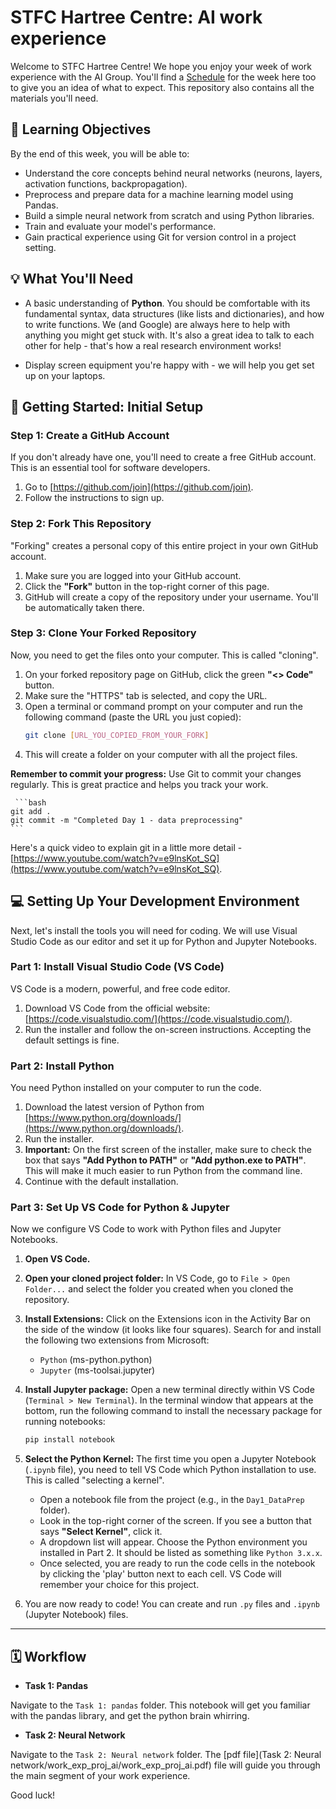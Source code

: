 # STFC Hartree Centre: AI work experience

Welcome to STFC Hartree Centre! We hope you enjoy your week of work experience with the AI Group. You'll find a [Schedule](Schedule.pdf) for the week here too to give you an idea of what to expect. This repository also contains all the materials you'll need.


## 🎯 Learning Objectives

By the end of this week, you will be able to:

* Understand the core concepts behind neural networks (neurons, layers, activation functions, backpropagation).
* Preprocess and prepare data for a machine learning model using Pandas.
* Build a simple neural network from scratch and using Python libraries.
* Train and evaluate your model's performance.
* Gain practical experience using Git for version control in a project setting.

## 💡 What You'll Need

* A basic understanding of **Python**. You should be comfortable with its fundamental syntax, data structures (like lists and dictionaries), and how to write functions. We (and Google) are always here to help with anything you might get stuck with. It's also a great idea to talk to each other for help - that's how a real research environment works!

* Display screen equipment you're happy with - we will help you get set up on your laptops.

## 🚀 Getting Started: Initial Setup

### Step 1: Create a GitHub Account
If you don't already have one, you'll need to create a free GitHub account. This is an essential tool for software developers.

1.  Go to [https://github.com/join](https://github.com/join).
2.  Follow the instructions to sign up.

### Step 2: Fork This Repository
"Forking" creates a personal copy of this entire project in your own GitHub account.

1.  Make sure you are logged into your GitHub account.
2.  Click the **"Fork"** button in the top-right corner of this page.
3.  GitHub will create a copy of the repository under your username. You'll be automatically taken there.

### Step 3: Clone Your Forked Repository
Now, you need to get the files onto your computer. This is called "cloning".

1.  On your forked repository page on GitHub, click the green **"<> Code"** button.
2.  Make sure the "HTTPS" tab is selected, and copy the URL.
3.  Open a terminal or command prompt on your computer and run the following command (paste the URL you just copied):
    ```bash
    git clone [URL_YOU_COPIED_FROM_YOUR_FORK]
    ```
4.  This will create a folder on your computer with all the project files.

**Remember to commit your progress:** Use Git to commit your changes regularly. This is great practice and helps you track your work.

     ```bash
    git add .
    git commit -m "Completed Day 1 - data preprocessing"
    ```

Here's a quick video to explain git in a little more detail - [https://www.youtube.com/watch?v=e9lnsKot_SQ](https://www.youtube.com/watch?v=e9lnsKot_SQ).

## 💻 Setting Up Your Development Environment

Next, let's install the tools you will need for coding. We will use Visual Studio Code as our editor and set it up for Python and Jupyter Notebooks.

### Part 1: Install Visual Studio Code (VS Code)
VS Code is a modern, powerful, and free code editor.

1.  Download VS Code from the official website: [https://code.visualstudio.com/](https://code.visualstudio.com/).
2.  Run the installer and follow the on-screen instructions. Accepting the default settings is fine.

### Part 2: Install Python
You need Python installed on your computer to run the code.

1.  Download the latest version of Python from [https://www.python.org/downloads/](https://www.python.org/downloads/).
2.  Run the installer.
3.  **Important:** On the first screen of the installer, make sure to check the box that says **"Add Python to PATH"** or **"Add python.exe to PATH"**. This will make it much easier to run Python from the command line.
4.  Continue with the default installation.

### Part 3: Set Up VS Code for Python & Jupyter
Now we configure VS Code to work with Python files and Jupyter Notebooks.

1.  **Open VS Code.**
2.  **Open your cloned project folder:** In VS Code, go to `File > Open Folder...` and select the folder you created when you cloned the repository.
3.  **Install Extensions:** Click on the Extensions icon in the Activity Bar on the side of the window (it looks like four squares). Search for and install the following two extensions from Microsoft:
    * `Python` (ms-python.python)
    * `Jupyter` (ms-toolsai.jupyter)
4.  **Install Jupyter package:** Open a new terminal directly within VS Code (`Terminal > New Terminal`). In the terminal window that appears at the bottom, run the following command to install the necessary package for running notebooks:
    ```bash
    pip install notebook
    ```

5.  **Select the Python Kernel:** The first time you open a Jupyter Notebook (`.ipynb` file), you need to tell VS Code which Python installation to use. This is called "selecting a kernel".
    * Open a notebook file from the project (e.g., in the `Day1_DataPrep` folder).
    * Look in the top-right corner of the screen. If you see a button that says **"Select Kernel"**, click it.
    * A dropdown list will appear. Choose the Python environment you installed in Part 2. It should be listed as something like `Python 3.x.x`.
    * Once selected, you are ready to run the code cells in the notebook by clicking the 'play' button next to each cell. VS Code will remember your choice for this project.

6.  You are now ready to code! You can create and run `.py` files and `.ipynb` (Jupyter Notebook) files.

---




## 🗓️ Workflow


* **Task 1: Pandas**

Navigate to the `Task 1: pandas` folder. This notebook will get you familiar with the pandas library, and get the python brain whirring. 

* **Task 2: Neural Network**

Navigate to the `Task 2: Neural network` folder. The [pdf file](Task 2: Neural network/work_exp_proj_ai/work_exp_proj_ai.pdf) file will guide you through the main segment of your work experience. 

Good luck!
